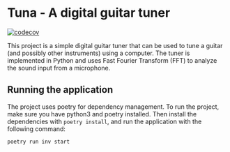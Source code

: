 # Tuna - A digital guitar tuner

[![codecov](https://codecov.io/github/tohesala/tuna/graph/badge.svg?token=74VQQ80RMX)](https://codecov.io/github/tohesala/tuna)

This project is a simple digital guitar tuner that can be used to tune a guitar
(and possibly other instruments) using a computer. The tuner is implemented in
Python and uses Fast Fourier Transform (FFT) to analyze the sound input from a
microphone.

## Running the application

The project uses poetry for dependency management. To run the project, make sure you have python3 and poetry installed. Then install the dependencies with `poetry install`, and run the application with the following command:

```bash
poetry run inv start
```
